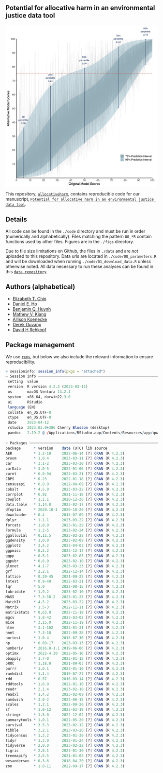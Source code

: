 
<!-- README.md is generated from README.Rmd. Please edit that file -->

## Potential for allocative harm in an environmental justice data tool

<img src="./figs/quantreg.png" width="750px" style="display: block; margin: auto;" />

This repository,
[`allocativeharm`](https://github.com/etchin/allocativeharm), contains
reproducible code for our manuscript,
[`Potential for allocative harm in an environmental justice data tool`](http://arxiv.org/abs/2304.05603).

## Details

All code can be found in the `./code` directory and must be run in order
(numerically and alphabetically). Files matching the pattern `00_*R`
contain functions used by other files. Figures are in the `./figs`
directory.

Due to file size limitations on Github, the files in `./data` and are
*not* uploaded to this repository. Data urls are located in
`./code/00_parameters.R` and will be downloaded when running
`./code/01_download_data.R` unless otherwise noted. All data necessary
to run these analyses can be found in this
[`data repository`](https://doi.org/10.7910/DVN/EVWNC2).

## Authors (alphabetical)

- [Elizabeth T. Chin](https://etchin.github.io/)
- [Daniel E. Ho](https://dho.stanford.edu/)
- [Benjamin Q. Huynh](https://benhuynh.github.io/)
- [Mathew V. Kiang](https://mathewkiang.com/)
- [Allison Koenecke](https://koenecke.infosci.cornell.edu/)
- [Derek Ouyang](https://derekouyang.com/)
- [David H Rehkopf](https://profiles.stanford.edu/david-rehkopf)

## Package management

We use [`renv`](https://rstudio.github.io/renv/index.html), but below we
also include the relevant information to ensure reproducibility.

``` r
> sessioninfo::session_info(pkgs = "attached")
─ Session info ─────────────────────────────────────────────────────────────────────────────────────────────────────────────────────────────────────────────────────────────────────────────────────────────────────────────────────
 setting  value
 version  R version 4.2.3 (2023-03-15)
 os       macOS Ventura 13.2.1
 system   x86_64, darwin22.3.0
 ui       RStudio
 language (EN)
 collate  en_US.UTF-8
 ctype    en_US.UTF-8
 date     2023-04-12
 rstudio  2023.03.0+386 Cherry Blossom (desktop)
 pandoc   2.19.2 @ /Applications/RStudio.app/Contents/Resources/app/quarto/bin/tools/ (via rmarkdown)

─ Packages ─────────────────────────────────────────────────────────────────────────────────────────────────────────────────────────────────────────────────────────────────────────────────────────────────────────────────────────
package      * version    date (UTC) lib source
AER          * 1.2-10     2022-06-14 [?] CRAN (R 4.2.3)
broom        * 1.0.4      2023-03-11 [?] CRAN (R 4.2.3)
car          * 3.1-2      2023-03-30 [?] CRAN (R 4.2.3)
carData      * 3.0-5      2022-01-06 [?] CRAN (R 4.2.3)
caret        * 6.0-94     2023-03-21 [?] CRAN (R 4.2.3)
CBPS         * 0.23       2022-01-18 [?] CRAN (R 4.2.3)
censusapi    * 0.8.0      2022-08-09 [?] CRAN (R 4.2.3)
cobalt       * 4.5.0      2023-03-22 [?] CRAN (R 4.2.3)
corrplot     * 0.92       2021-11-18 [?] CRAN (R 4.2.3)
cowplot      * 1.1.1      2020-12-30 [?] CRAN (R 4.2.3)
data.table   * 1.14.8     2023-02-17 [?] CRAN (R 4.2.3)
dfoptim      * 2020.10-1  2020-10-20 [?] CRAN (R 4.2.3)
downloader   * 0.4        2015-07-09 [?] CRAN (R 4.2.3)
dplyr        * 1.1.1      2023-03-22 [?] CRAN (R 4.2.3)
forcats      * 1.0.0      2023-01-29 [?] CRAN (R 4.2.3)
Formula      * 1.2-5      2023-02-24 [?] CRAN (R 4.2.3)
ggalluvial   * 0.12.5     2023-02-22 [?] CRAN (R 4.2.3)
ggdensity    * 1.0.0      2023-02-09 [?] CRAN (R 4.2.3)
ggplot2      * 3.4.2      2023-04-03 [?] CRAN (R 4.2.3)
ggpmisc      * 0.5.2      2022-12-17 [?] CRAN (R 4.2.3)
ggpp         * 0.5.1      2023-02-03 [?] CRAN (R 4.2.3)
ggpubr       * 0.6.0      2023-02-10 [?] CRAN (R 4.2.3)
glmnet       * 4.1-7      2023-03-23 [?] CRAN (R 4.2.3)
grf          * 2.2.1      2022-12-14 [?] CRAN (R 4.2.3)
lattice      * 0.20-45    2021-09-22 [?] CRAN (R 4.2.3)
lmtest       * 0.9-40     2022-03-21 [?] CRAN (R 4.2.3)
lqr          * 5.0        2022-08-15 [?] CRAN (R 4.2.3)
lubridate    * 1.9.2      2023-02-10 [?] CRAN (R 4.2.3)
MASS         * 7.3-58.2   2023-01-23 [?] CRAN (R 4.2.3)
MatchIt      * 4.5.2      2023-03-22 [?] CRAN (R 4.2.3)
Matrix       * 1.5-3      2022-11-11 [?] CRAN (R 4.2.3)
matrixStats  * 0.63.0     2022-11-18 [?] CRAN (R 4.2.3)
mgcv         * 1.8-42     2023-03-02 [?] CRAN (R 4.2.3)
mice         * 3.15.0     2022-11-19 [?] CRAN (R 4.2.3)
nlme         * 3.1-162    2023-01-31 [?] CRAN (R 4.2.3)
nnet         * 7.3-18     2022-09-28 [?] CRAN (R 4.2.3)
nortest      * 1.0-4      2015-07-30 [?] CRAN (R 4.2.3)
np           * 0.60-17    2023-03-13 [?] CRAN (R 4.2.3)
numDeriv     * 2016.8-1.1 2019-06-06 [?] CRAN (R 4.2.3)
optimx       * 2022-4.30  2022-05-10 [?] CRAN (R 4.2.3)
pbapply      * 1.7-0      2023-01-13 [?] CRAN (R 4.2.3)
pROC         * 1.18.0     2021-09-03 [?] CRAN (R 4.2.3)
purrr        * 1.0.1      2023-01-10 [?] CRAN (R 4.2.3)
rankdist     * 1.1.4      2019-07-27 [?] CRAN (R 4.2.3)
rdd          * 0.57       2016-03-14 [?] CRAN (R 4.2.3)
rddtools     * 1.6.0      2022-01-10 [?] CRAN (R 4.2.3)
readr        * 2.1.4      2023-02-10 [?] CRAN (R 4.2.3)
readxl       * 1.4.2      2023-02-09 [?] CRAN (R 4.2.3)
sandwich     * 3.0-2      2022-06-15 [?] CRAN (R 4.2.3)
scales       * 1.2.1      2022-08-20 [?] CRAN (R 4.2.3)
sf           * 1.0-12     2023-03-19 [?] CRAN (R 4.2.3)
stringr      * 1.5.0      2022-12-02 [?] CRAN (R 4.2.3)
summarytools * 1.0.1      2022-05-20 [?] CRAN (R 4.2.3)
survival     * 3.5-3      2023-02-12 [?] CRAN (R 4.2.3)
tibble       * 3.2.1      2023-03-20 [?] CRAN (R 4.2.3)
tidycensus   * 1.3.2      2023-01-30 [?] CRAN (R 4.2.3)
tidyr        * 1.3.0      2023-01-24 [?] CRAN (R 4.2.3)
tidyverse    * 2.0.0      2023-02-22 [?] CRAN (R 4.2.3)
tigris       * 2.0.1      2023-01-30 [?] CRAN (R 4.2.3)
treemapify   * 2.5.5      2021-01-08 [?] CRAN (R 4.2.3)
wesanderson  * 0.3.6      2018-04-20 [?] CRAN (R 4.2.3)
zoo          * 1.8-11     2022-09-17 [?] CRAN (R 4.2.3)
```
